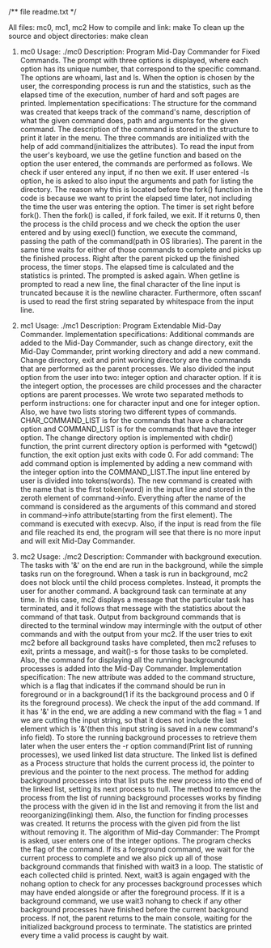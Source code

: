 /** file readme.txt
*/

All files: mc0, mc1, mc2
How to compile and link: make
To clean up the source and object directories: make clean

1) mc0
Usage: ./mc0
Description: Program Mid-Day Commander for Fixed Commands. The prompt with three options is displayed, where each option has its unique number, that correspond to the specific command. The options are whoami, last and ls. When the option is chosen by the user, the corresponding process is run and the statistics, such as the elapsed time of the execution, number of hard and soft pages are printed.
Implementation specifications: The structure for the command was created that keeps track of the command's name, description of what the given command does, path and arguments for the given command. The description of the command is stored in the structure to print it later in the menu. The three commands are initialized with the help of add command(initializes the attributes). To read the input from the user's keyboard, we use the getline function and based on the option the user entered, the commands are performed as follows. We check if user entered any input, if no then we exit. If user entered -ls option, he is asked to also input the arguments and path for listing the directory. The reason why this is located before the fork() function in the code is because we want to print the elapsed time later, not including the time the user was entering the option. The timer is set right before fork(). Then the fork() is called, if fork failed, we exit. If it returns 0, then the process is the child process and we check the option the user entered and by using execl() function, we execute the command, passing the path of the command(path in OS libraries). The parent in the same time waits for either of those commands to complete and picks up the finished process. Right after the parent picked up the finished process, the timer stops. The elapsed time is calculated and the statistics is printed. The prompted is asked again. When getline is prompted to read a new line, the final character of the line input is truncated because it is the newline character. Furthermore, often sscanf is used to read the first string separated by whitespace from the input line.

2) mc1
Usage: ./mc1
Description: Program Extendable Mid-Day Commander.
Implementation specifications: Additional commands are added to the Mid-Day Commander, such as change directory, exit the Mid-Day Commander, print working directory and add a new command. Change directory, exit and print working directory are the commands that are performed as the parent processes. We also divided the input option from the user into two: integer option and character option. If it is the integert option, the processes are child processes and the character options are parent processes. We wrote two separated methods to perform instructions: one for character input and one for integer option. Also, we have two lists storing two different types of commands. CHAR_COMMAND_LIST is for the commands that have a character option and COMMAND_LIST is for the commands that have the integer option. The change directory option is implemented with chdir() function, the print current directory option is performed with *getcwd() function, the exit option just exits with code 0.
    For add command: The add command option is implemented by adding a new command with the integer option into
    the COMMAND_LIST.The input line entered by user is divided into tokens(words). The new command is
    created with the name that is the first token(word) in the input line and stored in the zeroth element of
    command->info. Everything after the name of the command is considered as the arguments of this command and
    stored in command->info attribute(starting from the first element). The command is executed with execvp.
    Also, if the input is read from the file and file reached its end, the program will see that there is no
    more input and will exit Mid-Day Commander.

3) mc2
Usage: ./mc2
Description: Commander with background execution. The tasks with '&' on the end are run in the background, while the simple tasks run on the foreground. When a task is run in background, mc2 does not block until the child process completes. Instead, it prompts the user for another command. A background task can terminate at any time. In this case, mc2 displays a message that the particular task has terminated, and it follows that message with the statistics about the command of that task. Output from background commands that is directed to the terminal window may intermingle with the output of other commands and with the output from your mc2. If the user tries to exit mc2 before all background tasks have completed, then mc2 refuses to exit, prints a message, and wait()-s for those tasks to be completed. Also, the command for displaying all the running backgroundd processes is added into the Mid-Day Commander.
Implementation specification: The new attribute was added to the command structure, which is a flag that
    indicates if the command should be run in foreground or in a background(1 if its the background process and
    0 if its the foreground process). We check the input of the add command. If it has '&' in the end, we are
    adding a new command with the flag = 1 and we are cutting the input string, so that it does not include the
    last element which is '&'(then this input string is saved in a new command's info field).
    To store the running background processes to retrieve them later when the user enters the -r option
    command(Print list of running processes), we used linked list data structure. The linked list is defined as
    a Process structure that holds the current process id, the pointer to previous and
    the pointer to the next process. The method for adding background processes into that list puts the new
    process into the end of the linked list, setting its next process to null. The method to remove the process
    from the list of running background processes works by finding the process with the given id in the list and
    removing it from the list and reoorganizing(linking) them. Also, the function for finding processes was
    created. It returns the process with the given pid from the list without removing it.
    The algorithm of Mid-day Commander: The Prompt is asked, user enters one of the integer options. The program
    checks the flag of the command. If its a foreground command, we wait for the current process to complete and
    we also pick up all of those background commands that finished with wait3 in a loop. The statistic of each
    collected child is printed. Next, wait3 is again engaged with the nohang option to check for any processes
    background processes which may have ended alongside or after the foreground process. If it is a background
    command, we use wait3 nohang to check if any other background processes have finished before the current
    background process. If not, the parent returns to the main console, waiting for the initialized background
    process to terminate. The statistics are printed every time a valid process is caught by wait.









